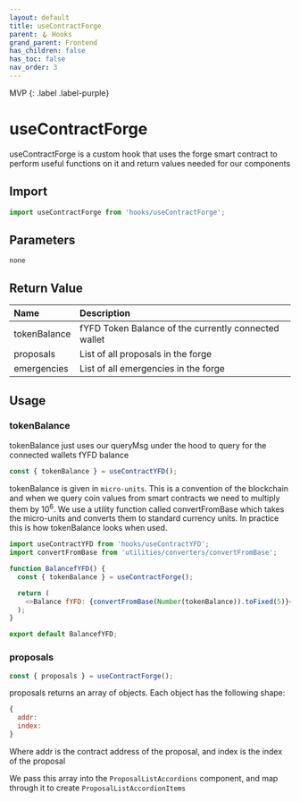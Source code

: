 ```yaml
---
layout: default
title: useContractForge
parent: 🪝 Hooks
grand_parent: Frontend
has_children: false
has_toc: false
nav_order: 3
---
```


MVP
{: .label .label-purple}
# useContractForge

useContractForge is a custom hook that uses the forge smart contract to perform useful functions on it and return values needed for our components

## Import

```js
import useContractForge from 'hooks/useContractForge';
```

## Parameters

`none`

## Return Value

| Name         | Description                                          |
|:-------------|:-----------------------------------------------------|
| tokenBalance | fYFD Token Balance of the currently connected wallet |
| proposals    | List of all proposals in the forge                   |
| emergencies  | List of all emergencies in the forge                 |

## Usage

### tokenBalance

tokenBalance just uses our queryMsg under the hood to query for the connected wallets fYFD balance

```js
const { tokenBalance } = useContractYFD();
```

tokenBalance is given in `micro-units`. This is a convention of the blockchain and when we query coin values from smart contracts we need to multiply them by 10<sup>6</sup>. We use a utility function called convertFromBase which takes the micro-units and converts them to standard currency units. In practice this is how tokenBalance looks when used.

```js
import useContractYFD from 'hooks/useContractYFD';
import convertFromBase from 'utilities/converters/convertFromBase';

function BalancefYFD() {
  const { tokenBalance } = useContractForge();

  return (
    <>Balance fYFD: {convertFromBase(Number(tokenBalance)).toFixed(5)}</>
  );
}

export default BalancefYFD;
```

### proposals

```js
const { proposals } = useContractForge();
```

proposals returns an array of objects. Each object has the following shape:
```js
{
  addr: 
  index:
}
```
Where addr is the contract address of the proposal, and index is the index of the proposal


We pass this array into the `ProposalListAccordions` component, and map through it to create `ProposalListAccordionItems`